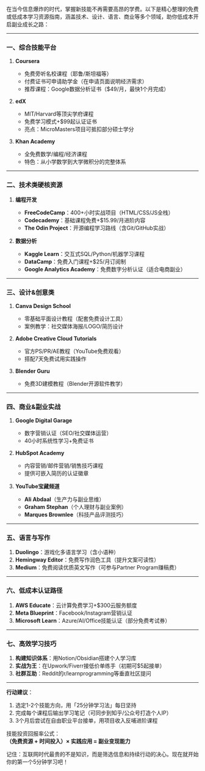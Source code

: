 在当今信息爆炸的时代，掌握新技能不再需要高昂的学费。以下是精心整理的免费或低成本学习资源指南，涵盖技术、设计、语言、商业等多个领域，助你低成本开启副业成长之路：

---

### **一、综合技能平台**
1. **Coursera**  
   - 免费旁听名校课程（耶鲁/斯坦福等）
   - 付费证书可申请助学金（在申请页面说明经济需求）
   - 推荐课程：Google数据分析证书（$49/月，最快1个月完成）

2. **edX**  
   - MIT/Harvard等顶尖学府课程
   - 免费学习模式+$99起认证证书
   - 亮点：MicroMasters项目可抵扣部分硕士学分

3. **Khan Academy**  
   - 全免费数学/编程/经济课程
   - 特色：从小学数学到大学微积分的完整体系

---

### **二、技术类硬核资源**
1. **编程开发**  
   - **FreeCodeCamp**：400+小时实战项目（HTML/CSS/JS全栈）
   - **Codecademy**：基础课程免费+$15.99/月进阶内容
   - **The Odin Project**：开源编程学习路线（含Git/GitHub实战）

2. **数据分析**  
   - **Kaggle Learn**：交互式SQL/Python/机器学习课程
   - **DataCamp**：免费入门课程+$25/月订阅制
   - **Google Analytics Academy**：免费数字分析认证（适合电商副业）

---

### **三、设计&创意类**
1. **Canva Design School**  
   - 零基础平面设计教程（配套免费设计工具）
   - 案例教学：社交媒体海报/LOGO/简历设计

2. **Adobe Creative Cloud Tutorials**  
   - 官方PS/PR/AE教程（YouTube免费观看）
   - 搭配7天免费试用实践操作

3. **Blender Guru**  
   - 免费3D建模教程（Blender开源软件教学）

---

### **四、商业&副业实战**
1. **Google Digital Garage**  
   - 数字营销认证（SEO/社交媒体运营）
   - 40小时系统性学习+免费证书

2. **HubSpot Academy**  
   - 内容营销/邮件营销/销售技巧课程
   - 提供可嵌入简历的认证徽章

3. **YouTube宝藏频道**  
   - **Ali Abdaal**（生产力与副业思维）
   - **Graham Stephan**（个人理财与副业案例）
   - **Marques Brownlee**（科技产品评测技巧）

---

### **五、语言与写作**
1. **Duolingo**：游戏化多语言学习（含小语种）
2. **Hemingway Editor**：免费写作润色工具（提升文案可读性）
3. **Medium**：免费阅读优质英文写作（可参与Partner Program赚稿费）

---

### **六、低成本认证路径**
1. **AWS Educate**：云计算免费学习+$300云服务额度
2. **Meta Blueprint**：Facebook/Instagram营销认证
3. **Microsoft Learn**：Azure/AI/Office技能认证（部分免费考试券）

---

### **七、高效学习技巧**
1. **构建知识体系**：用Notion/Obsidian搭建个人学习库
2. **实战为王**：在Upwork/Fiverr接低价单练手（初期可$5起接单）
3. **社群互助**：Reddit的r/learnprogramming等垂直社区提问

---

**行动建议**：  
1. 选定1-2个技能方向，用「25分钟学习法」每日坚持  
2. 完成每个课程后输出学习笔记（可同步到知乎/公众号打造个人IP）  
3. 3个月后尝试在自由职业平台接单，用项目收入反哺进阶课程  

技能投资回报率公式：  
**（免费资源 + 时间投入）× 实践应用 = 副业变现能力**

记住：互联网时代最贵的不是知识，而是筛选信息和持续行动的决心。现在就开始你的第一个5分钟学习吧！



